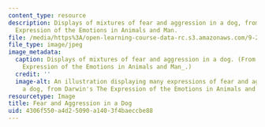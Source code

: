 ```yaml
---
content_type: resource
description: Displays of mixtures of fear and aggression in a dog, from Darwin's The
  Expression of the Emotions in Animals and Man.
file: /media/https%3A/open-learning-course-data-rc.s3.amazonaws.com/9-250-evolutionary-psychology-spring-1999/4306f550a4d25090a1403f4baeccbe88_9-250s99.jpg
file_type: image/jpeg
image_metadata:
  caption: Displays of mixtures of fear and aggression in a dog. (From Darwin's _The
    Expression of the Emotions in Animals and Man_.)
  credit: ''
  image-alt: An illustration displaying many expressions of fear and aggression in
    a dog, from Darwin's The Expression of the Emotions in Animals and Man.
resourcetype: Image
title: Fear and Aggression in a Dog
uid: 4306f550-a4d2-5090-a140-3f4baeccbe88
---
```

